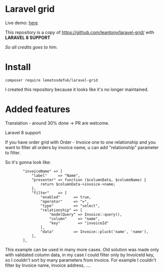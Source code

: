 # Laravel grid

Live demo: [here](http://laravel-grid.herokuapp.com/)

This repository is a copy of https://github.com/leantony/laravel-grid/ with **LARAVEL 8 SUPPORT**

_So all credits goes to him._


# Install
`composer require lematosdefuk/laravel-grid`


I created this repository because it looks like it's no longer maintained.


# Added features

Translation - around 30% done -> PR are welcome.

Laravel 8 support

If you have order grid with Order - Invoice one to one relationship and you want to filter all orders by invoice name, u can add "relationship" parameter to filter.

So it's gonna look like:

            "invoiceName" => [
                "label"     => "Name",
                "presenter" => function ($columnData, $columnName) {
                    return $columnData->invoice->name;
                },
                "filter"    => [
                    "enabled"      => true,
                    "operator"     => "=",
                    "type"         => "select",
                    "relationship" => [
                        "modelQuery" => Invoice::query(),
                        "column"     => "name",
                        "key"        => "invoiceId"
                    ],
                    "data"         => Invoice::pluck('name', 'name'),
                ],
            ],
            
This example can be used in many more cases. Old solution was made only with validated column data, in my case I could filter only by InvoiceId key, so I couldn't sort by many parameters from invoice. For example I couldn't filter by Invoice name, Invoice address, ....
